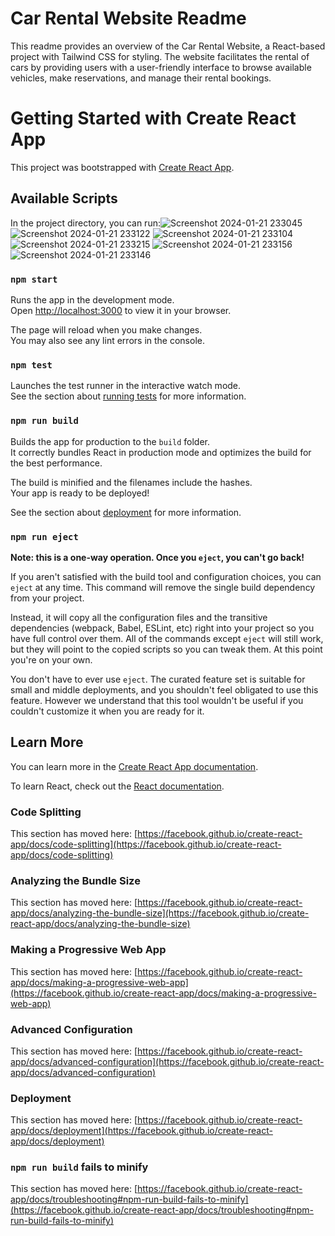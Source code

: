 # Car Rental Website Readme
This readme provides an overview of the Car Rental Website, a React-based project with Tailwind CSS for styling. The website facilitates the rental of cars by providing users with a user-friendly interface to browse available vehicles, make reservations, and manage their rental bookings.
# Getting Started with Create React App

This project was bootstrapped with [Create React App](https://github.com/facebook/create-react-app).

## Available Scripts

In the project directory, you can run:![Screenshot 2024-01-21 233045](https://github.com/amanuel0924/car_rental/assets/89680444/853beb43-5daf-4c75-9707-7b6198a93d16)
![Screenshot 2024-01-21 233122](https://github.com/amanuel0924/car_rental/assets/89680444/b2575dc4-b3c0-4936-89ca-dce4a09c81ab)
![Screenshot 2024-01-21 233104](https://github.com/amanuel0924/car_rental/assets/89680444/063e3f7e-c592-4421-8cea-c6d3e8ebcd99)
![Screenshot 2024-01-21 233215](https://github.com/amanuel0924/car_rental/assets/89680444/266f6b93-0a5a-4129-881a-9807b245db3e)
![Screenshot 2024-01-21 233156](https://github.com/amanuel0924/car_rental/assets/89680444/0764253c-a0e1-43c5-9370-b43fcbb2a471)
![Screenshot 2024-01-21 233146](https://github.com/amanuel0924/car_rental/assets/89680444/d95505a2-f4cb-4e2f-ab64-84a5f5b404ff)


### `npm start`

Runs the app in the development mode.\
Open [http://localhost:3000](http://localhost:3000) to view it in your browser.

The page will reload when you make changes.\
You may also see any lint errors in the console.

### `npm test`

Launches the test runner in the interactive watch mode.\
See the section about [running tests](https://facebook.github.io/create-react-app/docs/running-tests) for more information.

### `npm run build`

Builds the app for production to the `build` folder.\
It correctly bundles React in production mode and optimizes the build for the best performance.

The build is minified and the filenames include the hashes.\
Your app is ready to be deployed!

See the section about [deployment](https://facebook.github.io/create-react-app/docs/deployment) for more information.

### `npm run eject`

**Note: this is a one-way operation. Once you `eject`, you can't go back!**

If you aren't satisfied with the build tool and configuration choices, you can `eject` at any time. This command will remove the single build dependency from your project.

Instead, it will copy all the configuration files and the transitive dependencies (webpack, Babel, ESLint, etc) right into your project so you have full control over them. All of the commands except `eject` will still work, but they will point to the copied scripts so you can tweak them. At this point you're on your own.

You don't have to ever use `eject`. The curated feature set is suitable for small and middle deployments, and you shouldn't feel obligated to use this feature. However we understand that this tool wouldn't be useful if you couldn't customize it when you are ready for it.

## Learn More

You can learn more in the [Create React App documentation](https://facebook.github.io/create-react-app/docs/getting-started).

To learn React, check out the [React documentation](https://reactjs.org/).

### Code Splitting

This section has moved here: [https://facebook.github.io/create-react-app/docs/code-splitting](https://facebook.github.io/create-react-app/docs/code-splitting)

### Analyzing the Bundle Size

This section has moved here: [https://facebook.github.io/create-react-app/docs/analyzing-the-bundle-size](https://facebook.github.io/create-react-app/docs/analyzing-the-bundle-size)

### Making a Progressive Web App

This section has moved here: [https://facebook.github.io/create-react-app/docs/making-a-progressive-web-app](https://facebook.github.io/create-react-app/docs/making-a-progressive-web-app)

### Advanced Configuration

This section has moved here: [https://facebook.github.io/create-react-app/docs/advanced-configuration](https://facebook.github.io/create-react-app/docs/advanced-configuration)

### Deployment

This section has moved here: [https://facebook.github.io/create-react-app/docs/deployment](https://facebook.github.io/create-react-app/docs/deployment)

### `npm run build` fails to minify

This section has moved here: [https://facebook.github.io/create-react-app/docs/troubleshooting#npm-run-build-fails-to-minify](https://facebook.github.io/create-react-app/docs/troubleshooting#npm-run-build-fails-to-minify)
